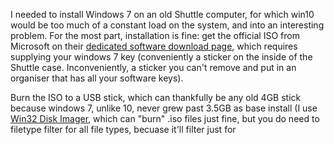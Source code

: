 I needed to install Windows 7 on an old Shuttle computer, for which win10 would be too much of a constant load on the system, and into an interesting problem. For the most part, installation is fine: get the official ISO from Microsoft on their [dedicated software download page](https://www.microsoft.com/en-ca/software-download/windows7), which requires supplying your windows 7 key (conveniently a sticker on the inside of the Shuttle case. Inconveniently, a sticker you can't remove and put in an organiser that has all your software keys).

Burn the ISO to a USB stick, which can thankfully be any old 4GB stick because windows 7, unlike 10, never grew past 3.5GB as base install (I use [Win32 Disk Imager](https://sourceforge.net/projects/win32diskimager/), which can "burn" .iso files just fine, but you do need to filetype filter for all file types, becuase it'll filter just for